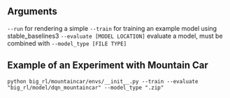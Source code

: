 
## Arguments
`--run` for rendering a simple
`--train` for training an example model using stable_baselines3
`--evaluate [MODEL LOCATION]` evaluate a model, must be combined with `--model_type [FILE TYPE]`

## Example of an Experiment with Mountain Car
`python big_rl/mountaincar/envs/__init__.py --train --evaluate "big_rl/model/dqn_mountaincar" --model_type ".zip" `